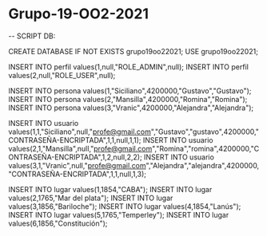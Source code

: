 # Grupo-19-OO2-2021

-- SCRIPT DB:

CREATE DATABASE IF NOT EXISTS grupo19oo22021; 
USE grupo19oo22021;

INSERT INTO perfil values(1,null,"ROLE_ADMIN",null);
INSERT INTO perfil values(2,null,"ROLE_USER",null);

INSERT INTO persona values(1,"Siciliano",4200000,"Gustavo","Gustavo"); 
INSERT INTO persona values(2,"Mansilla",4200000,"Romina","Romina"); 
INSERT INTO persona values(3,"Vranic",4200000,"Alejandra","Alejandra");
 
INSERT INTO usuario values(1,1,"Siciliano",null,"profe@gmail.com","Gustavo","gustavo",4200000,"CONTRASEÑA-ENCRIPTADA",1,1,null,1,1); 
INSERT INTO usuario values(2,1,"Mansilla",null,"profe@gmail.com","Romina","romina",4200000,"CONTRASEÑA-ENCRIPTADA",1,2,null,2,2); 
INSERT INTO usuario values(3,1,"Vranic",null,"profe@gmail.com","Alejandra","alejandra",4200000,"CONTRASEÑA-ENCRIPTADA",1,1,null,1,3);


INSERT INTO lugar values(1,1854,"CABA"); 
INSERT INTO lugar values(2,1765,"Mar del plata"); 
INSERT INTO lugar values(3,1856,"Bariloche");
INSERT INTO lugar values(4,1854,"Lanús"); 
INSERT INTO lugar values(5,1765,"Temperley"); 
INSERT INTO lugar values(6,1856,"Constitución");
